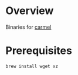 # Overview

Binaries for [carmel](https://github.com/airtimemedia/carmel)

# Prerequisites

`brew install wget xz`
